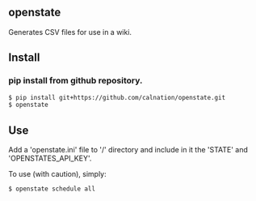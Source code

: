openstate
--------
Generates CSV files for use in a wiki.

## Install

### pip install from github repository.

```sh
$ pip install git+https://github.com/calnation/openstate.git
$ openstate
```

## Use
Add a 'openstate.ini' file to '/' directory and include in it the 'STATE' and 'OPENSTATES_API_KEY'.

To use (with caution), simply:

```sh
$ openstate schedule all
```
